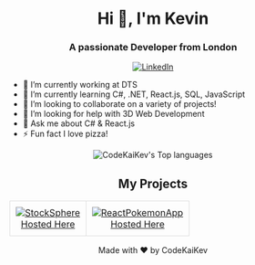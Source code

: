 <!-- Header Section -->
<h1 align="center">Hi 👋, I'm Kevin</h1>
<h3 align="center">A passionate Developer from London</h3>

<!-- Social Media Links -->
<p align="center">
  <a href="https://www.linkedin.com/in/kevin-paul-43b8b8263/" target="blank"><img align="center" src="https://img.shields.io/badge/-LinkedIn-blue?style=flat-square&logo=linkedin" alt="LinkedIn"/></a>
</p>

<!-- About Me -->
- 🔭 I’m currently working at DTS
- 🌱 I’m currently learning C#, .NET, React.js, SQL, JavaScript
- 👯 I’m looking to collaborate on a variety of projects!
- 🤔 I’m looking for help with 3D Web Development
- 💬 Ask me about C# & React.js
- ⚡ Fun fact I love pizza!


<!-- Top Languages -->
<p align="center">
  <img align="center" src="https://github-readme-stats.vercel.app/api/top-langs?username=CodeKaiKev&show_icons=true&locale=en&layout=compact" alt="CodeKaiKev's Top languages"/>
</p>

<!-- Projects Showcase -->


<h2 align="center">My Projects</h2>

<p align="center">
  <table>
    <tr>
      <td style="border: 1px solid #ddd; padding: 10px; text-align: center;">
        <a href="https://github.com/CodeKaiKev/StockSphere">
          <img src="https://github-readme-stats.vercel.app/api/pin/?username=CodeKaiKev&repo=StockSphere&theme=radical" alt="StockSphere">
        </a>
        <br>
        <a href="https://codekaikev.github.io/StockSphere/">Hosted Here</a>
      </td>
      <td style="border: 1px solid #ddd; padding: 10px; text-align: center;">
        <a href="https://github.com/CodeKaiKev/ReactPokemonApp">
          <img src="https://github-readme-stats.vercel.app/api/pin/?username=CodeKaiKev&repo=ReactPokemonApp&theme=radical" alt="ReactPokemonApp">
        </a>
        <br>
        <a href="https://your-hosted-link-for-reactpokemonapp.com">Hosted Here</a>
      </td>
    </tr>
  </table>
</p>


<!-- Footer -->
<p align="center">Made with ❤️ by CodeKaiKev</p>

